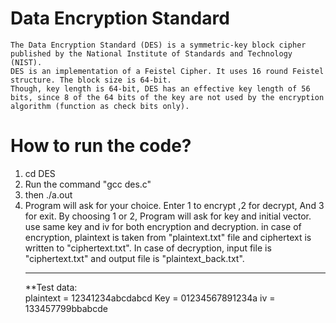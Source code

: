 # Data Encryption Standard
```
The Data Encryption Standard (DES) is a symmetric-key block cipher published by the National Institute of Standards and Technology (NIST).
DES is an implementation of a Feistel Cipher. It uses 16 round Feistel structure. The block size is 64-bit. 
Though, key length is 64-bit, DES has an effective key length of 56 bits, since 8 of the 64 bits of the key are not used by the encryption algorithm (function as check bits only).
```
# How to run the code?
1) cd DES
2) Run the command "gcc des.c"
3) then ./a.out
4) Program will ask for your choice. Enter 1 to encrypt ,2 for decrypt, And 3 for exit.
By choosing 1 or 2, Program will ask for key and initial vector. use same key and iv for both encryption and decryption.
in case of encryption, plaintext is taken from "plaintext.txt" file and ciphertext is written to "ciphertext.txt".
In case of decryption, input file is "ciphertext.txt" and output file is "plaintext_back.txt".
<br><hr>
**Test data: <br>
plaintext = 12341234abcdabcd
Key = 01234567891234a
iv = 133457799bbabcde
